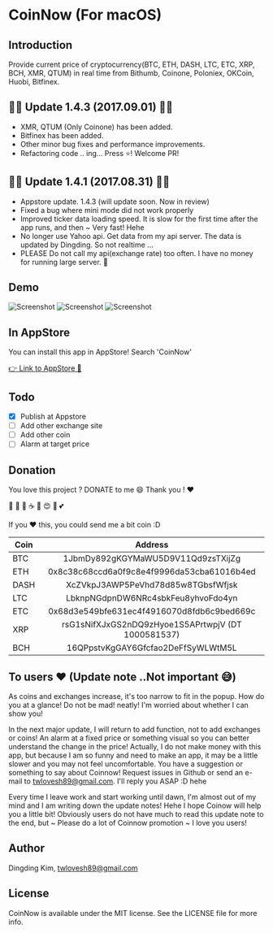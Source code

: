 CoinNow (For macOS)
===================

## Introduction

Provide current price of cryptocurrency(BTC, ETH, DASH, LTC, ETC, XRP, BCH, XMR, QTUM) in real time from Bithumb, Coinone, Poloniex, OKCoin, Huobi, Bitfinex.

## 🔔🌟 Update 1.4.3 (2017.09.01) 🌟🔔

- XMR, QTUM (Only Coinone) has been added.
- Bitfinex has been added.
- Other minor bug fixes and performance improvements. 
- Refactoring code .. ing... Press ⭐️! Welcome PR!

## 🔔🌟 Update 1.4.1 (2017.08.31) 🌟🔔

- Appstore update. 1.4.3 (will update soon. Now in review)
- Fixed a bug where mini mode did not work properly
- Improved ticker data loading speed. It is slow for the first time after the app runs, and then ~ Very fast! Hehe
- No longer use Yahoo api. Get data from my api server.
  The data is updated by Dingding. So not realtime ... 
- PLEASE Do not call my api(exchange rate) too often. I have no money for running large server. 🤑

## Demo

![Screenshot](https://github.com/DingdingKim/CoinNow/blob/master/ScreenShot/screenshot1.jpg)
![Screenshot](https://github.com/DingdingKim/CoinNow/blob/master/ScreenShot/screenshot1_1.jpg)
![Screenshot](https://github.com/DingdingKim/CoinNow/blob/master/ScreenShot/screenshot2.jpg)

## In AppStore
You can install this app in AppStore! Search 'CoinNow'

[👉 Link to AppStore 🍎](https://itunes.apple.com/kr/app/coinnow-%EC%8B%A4%EC%8B%9C%EA%B0%84-%EC%BD%94%EC%9D%B8-%EA%B0%80%EA%B2%A9-%EC%A0%95%EB%B3%B4/id1255102809?mt=12)

## Todo
- [x] Publish at Appstore
- [ ] Add other exchange site
- [ ] Add other coin
- [ ] Alarm at target price

## Donation

You love this project ? DONATE to me 😄 Thank you ! ❤️

🍗 🍕 🍔 ☕ 🍻 😍 💃 💕

If you :heart: this, you could send me a bit coin :D

| Coin | Address|
|------|:--------:|
| BTC | 1JbmDy892gKGYMaWU5D9V11Qd9zsTXijZg |
| ETH | 0x8c38c68ccd6a0f9c8e4f9996da53cba61016b4ed | 
| DASH | XcZVkpJ3AWP5PeVhd78d85w8TGbsfWfjsk |
| LTC | LbknpNGdpnDW6NRc4sbkFeu8yhvoFdo4yn |
| ETC | 0x68d3e549bfe631ec4f4916070d8fdb6c9bed669c |
| XRP | rsG1sNifXJxGS2nDQ9zHyoe1S5APrtwpjV (DT 1000581537) |
| BCH | 16QPpstvKgGAY6Gfcfao2DeFfSyWLWtM5L |

## To users ❤️ (Update note ..Not important 😅)
As coins and exchanges increase, it's too narrow to fit in the popup.
How do you at a glance! Do not be mad! neatly! I'm worried about whether I can show you!

In the next major update, I will return to add function, not to add exchanges or coins!
An alarm at a fixed price or something visual so you can better understand the change in the price!
Actually, I do not make money with this app, but because I am so funny and need to make an app, it may be a little slower and you may not feel uncomfortable.
You have a suggestion or something to say about Coinnow! 
Request issues in Github or send an e-mail to twlovesh89@gmail.com. I'll reply you ASAP :D hehe

Every time I leave work and start working until dawn, I'm almost out of my mind and I am writing down the update notes! Hehe
I hope Coinow will help you a little bit!
Obviously users do not have much to read this update note to the end, but ~
Please do a lot of Coinnow promotion ~ I love you users!


## Author

Dingding Kim, twlovesh89@gmail.com

## License

CoinNow is available under the MIT license. See the LICENSE file for more info.

